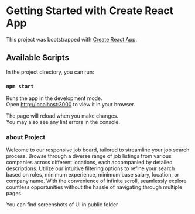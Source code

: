 # Getting Started with Create React App

This project was bootstrapped with [Create React App](https://github.com/facebook/create-react-app).

## Available Scripts

In the project directory, you can run:

### `npm start`

Runs the app in the development mode.\
Open [http://localhost:3000](http://localhost:3000) to view it in your browser.

The page will reload when you make changes.\
You may also see any lint errors in the console.


### about Project

Welcome to our responsive job board, tailored to streamline your job search process. Browse through a diverse range of job listings from various companies across different locations, each accompanied by detailed descriptions. Utilize our intuitive filtering options to refine your search based on roles, minimum experience, minimum base salary, location, or company name. With the convenience of infinite scroll, seamlessly explore countless opportunities without the hassle of navigating through multiple pages.

You can find screenshots of UI in public folder